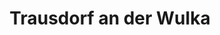 ---
title: Trausdorf an der Wulka
url: /trausdorf-an-der-wulka/
latitude: 47.821
longitude: 16.544
---